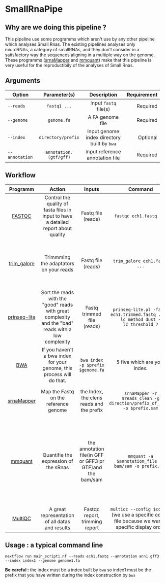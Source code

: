 # SmallRnaPipe

## Why are we doing this pipeline ?

This pipeline use some programms which aren't use by any other pipeline which analyses Small Rnas. The existing pipelines analyses only microRNAs, a category of smallRNAs, and they don't consider in a satisfactory way the sequences aligning in a multiple way on the genome. These programms ([srnaMapper]( https://github.com/mzytnicki/srnaMapper) and [mmquant](https://bitbucket.org/mzytnicki/multi-mapping-counter/src/master/)) make that this pipeline is very useful for the reproductibily of the analyses of Small Rnas. 

## Arguments



|  Option  |  Parameter(s)  |  Description  |  Requirement  |
|---   |:-:   |:-:   |--:  |
|  `--reads`  |  `fastq1 ...`  |  Input `fastq` file(s) |  Required  |
|  `--genome`  |  `genome.fa`  | A FA genome file  |  Required  |
|  `--index`  |  `directory/prefix`  |  Input genome index directory built by `bwa`  |  Optional  |
|  `--annotation`  |  `annotation.(gtf/gff)`  |  Input reference annotation file  |  Required  | 


## Workflow


|  Programm  |  Action  |  Inputs  |  Command  |  Outputs  |
|:-:  |:-:  |:-:  |:-:  |:-:  |
|  [FASTQC](https://github.com/s-andrews/FastQC)  |  Control the quality of fasta files in input to have a detailed report about quality  |  Fastq file (reads)  |  `fastqc ech1.fastq ...`  |  HTML with a resume and a ZIP file for the MultiQC  |
|  [trim_galore](https://github.com/FelixKrueger/TrimGalore)  |  Trimmming the adaptators on your reads  |  Fastq file (reads)  |  `trim_galore ech1.fastq ...`  | un `*report.txt` for the multiqc and un fastq trimmed for the next step  |  
|  [prinseq-lite](http://prinseq.sourceforge.net/)  |  Sort the reads with the "good" reads with great complexity and the "bad" reads with a low complexity  |  Fastq trimmed file (reads)  |  `prinseq-lite.pl -fastq ech1.trimmed.fastq ... -lc_method dust -lc_threshold 7`  |  2 fastq : one with the bad reads and un other with the good reads for the next step  |
|  [BWA](https://github.com/lh3/bwa)  | If you haven't a bwa index for your genome, this process will do that.  |  `bwa index -p $prefix $genome.fa`  |  5 five which are your index.  |
|  [srnaMapper](https://github.com/mzytnicki/srnaMapper)  |  Map the Fastq on the reference genome  |  the Index, the clens reads and the prefix  |  `srnaMapper -r $reads_clean -g direction/prefix_of_index -o $prefix.sam`  | A sam file for each reads for the next step  |
| [mmquant](https://bitbucket.org/mzytnicki/multi-mapping-counter/src/master/)  |  Quantifie the expression of the sRnas  |  the annotation file(in GFF or GFF3 pr GTF)and the bam/sam  |  `mmquant -a $annotation_file -r bam/sam -o prefix.tsv`  |  A table where, for each annotation, you have un number which represents the number of times the annotation has been spotted in the BAM  |
|  [MultiQC](https://multiqc.info/)  |  A great representation of all datas and results |  Fastqc report, trimming report  | `multiqc --config $config` (we use a specific config file because we want a specific display order  |  a HTML report  |


## Usage : a typical command line 

`nextflow run main_script1.nf --reads ech1.fastq --annotation ann1.gff3 --index index1 --genome genome1.fa`

**Be careful :** the index must be a index built by `bwa` so index1 must be the prefix that you have written during the index construction by `bwa`  

